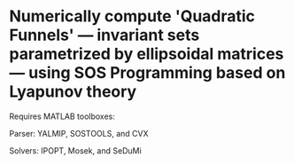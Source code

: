 # Numerically compute 'Quadratic Funnels' &mdash; invariant sets parametrized by ellipsoidal matrices &mdash; using SOS Programming based on Lyapunov theory

Requires MATLAB toolboxes:

Parser: YALMIP, SOSTOOLS, and CVX

Solvers: IPOPT, Mosek, and SeDuMi
